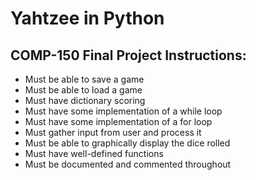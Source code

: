 # Yahtzee in Python

## COMP-150 Final Project Instructions:

* Must be able to save a game
* Must be able to load a game
* Must have dictionary scoring
* Must have some implementation of a while loop
* Must have some implementation of a for loop
* Must gather input from user and process it
* Must be able to graphically display the dice rolled
* Must have well-defined functions
* Must be documented and commented throughout
